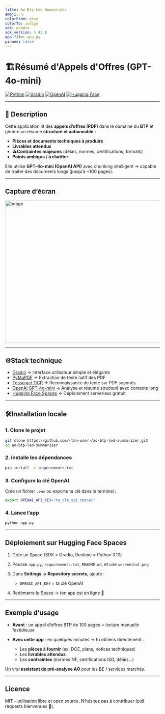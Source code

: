 ```yaml
---
title: Ao Btp Led Summarizer
emoji: 📉
colorFrom: gray
colorTo: indigo
sdk: gradio
sdk_version: 5.45.0
app_file: app.py
pinned: false
---
```


# 🏗Résumé d'Appels d'Offres (GPT-4o-mini)

[![Python](https://img.shields.io/badge/Python-3.10-blue?logo=python)](https://www.python.org/)
[![Gradio](https://img.shields.io/badge/Gradio-UI-orange?logo=gradio)](https://gradio.app/)
[![OpenAI](https://img.shields.io/badge/OpenAI-GPT--4o--mini-green?logo=openai)](https://openai.com/)
[![Hugging Face](https://img.shields.io/badge/🤗-Spaces-yellow)](https://huggingface.co/spaces)

---

## 📖 Description

Cette application lit des **appels d’offres (PDF)** dans le domaine du **BTP** et génère un résumé **structuré et actionnable** :

- **Pièces et documents techniques à produire**  
- **Livrables attendus**  
- ⚠**Contraintes majeures** (délais, normes, certifications, formats)  
- **Points ambigus / à clarifier**  

Elle utilise **GPT-4o-mini (OpenAI API)** avec chunking intelligent → capable de traiter des documents longs (jusqu’à ~100 pages).

---

## Capture d’écran

<img width="1175" height="464" alt="image" src="https://github.com/user-attachments/assets/2614b716-447f-4a2f-9eb0-49f1867b17f2" />


---

## ⚙Stack technique

- [Gradio](https://gradio.app/) → Interface utilisateur simple et élégante  
- [PyMuPDF](https://pymupdf.readthedocs.io/) → Extraction de texte natif des PDF  
- [Tesseract OCR](https://github.com/tesseract-ocr/tesseract) → Reconnaissance de texte sur PDF scannés  
- [OpenAI GPT-4o-mini](https://platform.openai.com/) → Analyse et résumé structuré avec contexte long  
- [Hugging Face Spaces](https://huggingface.co/spaces) → Déploiement serverless gratuit  

---

## 🛠Installation locale

### 1. Clone le projet
```bash
git clone https://github.com/<ton-user>/ao-btp-led-summarizer.git
cd ao-btp-led-summarizer
````

### 2. Installe les dépendances

```bash
pip install -r requirements.txt
```

### 3. Configure la clé OpenAI

Crée un fichier `.env` ou exporte ta clé dans le terminal :

```bash
export OPENAI_API_KEY="ta_cle_api_openai"
```

### 4. Lance l’app

```bash
python app.py
```

---

## Déploiement sur Hugging Face Spaces

1. Crée un Space (SDK = Gradio, Runtime = Python 3.10)
2. Pousse `app.py`, `requirements.txt`, `README.md`, et une `screenshot.png`
3. Dans **Settings → Repository secrets**, ajoute :

   * `OPENAI_API_KEY` = ta clé OpenAI
4. Redémarre le Space → ton app est en ligne 🎉

---

## Exemple d’usage

* **Avant** : un appel d’offres BTP de 100 pages = lecture manuelle fastidieuse
* **Avec cette app** : en quelques minutes → tu obtiens directement :

  * Les **pièces à fournir** (ex: DOE, plans, notices techniques)
  * Les **livrables attendus**
  * Les **contraintes** (normes NF, certifications ISO, délais…)

Un vrai **assistant de pré-analyse AO** pour les BE / services marchés.

---

## Licence

MIT – utilisation libre et open source.
N’hésitez pas à contribuer (pull requests bienvenues 🚀).

```
